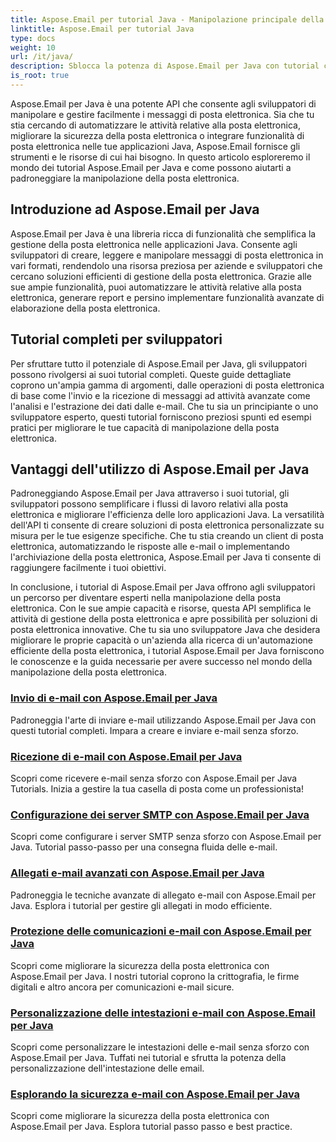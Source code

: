 ```yaml
---
title: Aspose.Email per tutorial Java - Manipolazione principale della posta elettronica
linktitle: Aspose.Email per tutorial Java
type: docs
weight: 10
url: /it/java/
description: Sblocca la potenza di Aspose.Email per Java con tutorial completi. Scopri come manipolare, gestire la posta elettronica e altro ancora.
is_root: true
---
```


Aspose.Email per Java è una potente API che consente agli sviluppatori di manipolare e gestire facilmente i messaggi di posta elettronica. Sia che tu stia cercando di automatizzare le attività relative alla posta elettronica, migliorare la sicurezza della posta elettronica o integrare funzionalità di posta elettronica nelle tue applicazioni Java, Aspose.Email fornisce gli strumenti e le risorse di cui hai bisogno. In questo articolo esploreremo il mondo dei tutorial Aspose.Email per Java e come possono aiutarti a padroneggiare la manipolazione della posta elettronica.

## Introduzione ad Aspose.Email per Java

Aspose.Email per Java è una libreria ricca di funzionalità che semplifica la gestione della posta elettronica nelle applicazioni Java. Consente agli sviluppatori di creare, leggere e manipolare messaggi di posta elettronica in vari formati, rendendolo una risorsa preziosa per aziende e sviluppatori che cercano soluzioni efficienti di gestione della posta elettronica. Grazie alle sue ampie funzionalità, puoi automatizzare le attività relative alla posta elettronica, generare report e persino implementare funzionalità avanzate di elaborazione della posta elettronica.

## Tutorial completi per sviluppatori

Per sfruttare tutto il potenziale di Aspose.Email per Java, gli sviluppatori possono rivolgersi ai suoi tutorial completi. Queste guide dettagliate coprono un'ampia gamma di argomenti, dalle operazioni di posta elettronica di base come l'invio e la ricezione di messaggi ad attività avanzate come l'analisi e l'estrazione dei dati dalle e-mail. Che tu sia un principiante o uno sviluppatore esperto, questi tutorial forniscono preziosi spunti ed esempi pratici per migliorare le tue capacità di manipolazione della posta elettronica.

## Vantaggi dell'utilizzo di Aspose.Email per Java

Padroneggiando Aspose.Email per Java attraverso i suoi tutorial, gli sviluppatori possono semplificare i flussi di lavoro relativi alla posta elettronica e migliorare l'efficienza delle loro applicazioni Java. La versatilità dell'API ti consente di creare soluzioni di posta elettronica personalizzate su misura per le tue esigenze specifiche. Che tu stia creando un client di posta elettronica, automatizzando le risposte alle e-mail o implementando l'archiviazione della posta elettronica, Aspose.Email per Java ti consente di raggiungere facilmente i tuoi obiettivi.

In conclusione, i tutorial di Aspose.Email per Java offrono agli sviluppatori un percorso per diventare esperti nella manipolazione della posta elettronica. Con le sue ampie capacità e risorse, questa API semplifica le attività di gestione della posta elettronica e apre possibilità per soluzioni di posta elettronica innovative. Che tu sia uno sviluppatore Java che desidera migliorare le proprie capacità o un'azienda alla ricerca di un'automazione efficiente della posta elettronica, i tutorial Aspose.Email per Java forniscono le conoscenze e la guida necessarie per avere successo nel mondo della manipolazione della posta elettronica.

### [Invio di e-mail con Aspose.Email per Java](./sending-emails/)
Padroneggia l'arte di inviare e-mail utilizzando Aspose.Email per Java con questi tutorial completi. Impara a creare e inviare e-mail senza sforzo.
### [Ricezione di e-mail con Aspose.Email per Java](./receiving-emails/)
Scopri come ricevere e-mail senza sforzo con Aspose.Email per Java Tutorials. Inizia a gestire la tua casella di posta come un professionista!
### [Configurazione dei server SMTP con Aspose.Email per Java](./configuring-smtp-servers/)
Scopri come configurare i server SMTP senza sforzo con Aspose.Email per Java. Tutorial passo-passo per una consegna fluida delle e-mail.
### [Allegati e-mail avanzati con Aspose.Email per Java](./advanced-email-attachments/)
Padroneggia le tecniche avanzate di allegato e-mail con Aspose.Email per Java. Esplora i tutorial per gestire gli allegati in modo efficiente.
### [Protezione delle comunicazioni e-mail con Aspose.Email per Java](./securing-email-communications/)
Scopri come migliorare la sicurezza della posta elettronica con Aspose.Email per Java. I nostri tutorial coprono la crittografia, le firme digitali e altro ancora per comunicazioni e-mail sicure.
### [Personalizzazione delle intestazioni e-mail con Aspose.Email per Java](./customizing-email-headers/)
Scopri come personalizzare le intestazioni delle e-mail senza sforzo con Aspose.Email per Java. Tuffati nei tutorial e sfrutta la potenza della personalizzazione dell'intestazione delle email.
### [Esplorando la sicurezza e-mail con Aspose.Email per Java](./exploring-email-security/)
Scopri come migliorare la sicurezza della posta elettronica con Aspose.Email per Java. Esplora tutorial passo passo e best practice.